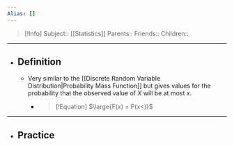 ```yaml
---
Alias: []
---
```

> [!Info]
> Subject:: [[Statistics]]
> Parents:: 
> Friends:: 
> Children:: 
---
- ## Definition
	- Very similar to the [[Discrete Random Variable Distribution|Probability Mass Function]] but gives values for the probability that the observed value of $X$ will be at most $x$.
		- > [!Equation]
		  > $\large{F(x) = P(x<)}$
---
- ## Practice